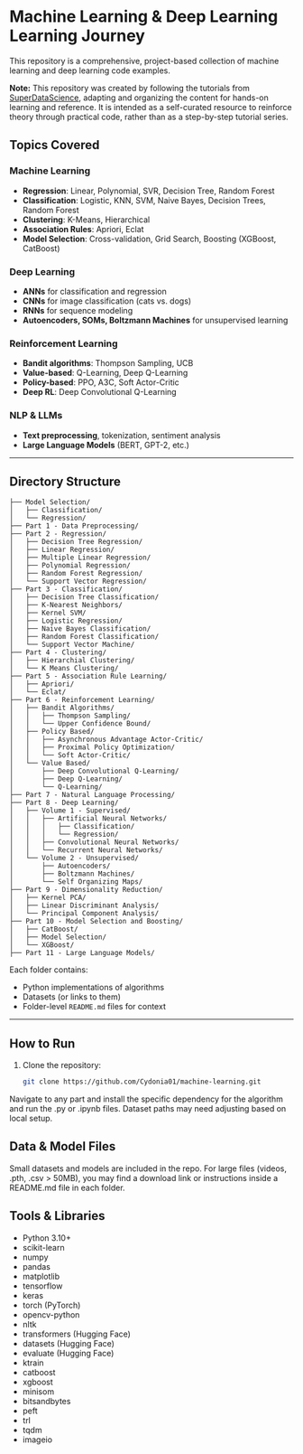 # Machine Learning & Deep Learning Learning Journey

This repository is a comprehensive, project-based collection of machine learning and deep learning code examples.

**Note:** This repository was created by following the tutorials from [SuperDataScience](https://www.superdatascience.com/), adapting and organizing the content for hands-on learning and reference. It is intended as a self-curated resource to reinforce theory through practical code, rather than as a step-by-step tutorial series.

## Topics Covered

### Machine Learning

- **Regression**: Linear, Polynomial, SVR, Decision Tree, Random Forest
- **Classification**: Logistic, KNN, SVM, Naive Bayes, Decision Trees, Random Forest
- **Clustering**: K-Means, Hierarchical
- **Association Rules**: Apriori, Eclat
- **Model Selection**: Cross-validation, Grid Search, Boosting (XGBoost, CatBoost)

### Deep Learning

- **ANNs** for classification and regression
- **CNNs** for image classification (cats vs. dogs)
- **RNNs** for sequence modeling
- **Autoencoders, SOMs, Boltzmann Machines** for unsupervised learning

### Reinforcement Learning

- **Bandit algorithms**: Thompson Sampling, UCB
- **Value-based**: Q-Learning, Deep Q-Learning
- **Policy-based**: PPO, A3C, Soft Actor-Critic
- **Deep RL**: Deep Convolutional Q-Learning

### NLP & LLMs

- **Text preprocessing**, tokenization, sentiment analysis
- **Large Language Models** (BERT, GPT-2, etc.)

---

## Directory Structure

```
├── Model Selection/
│   ├── Classification/
│   └── Regression/
├── Part 1 - Data Preprocessing/
├── Part 2 - Regression/
│   ├── Decision Tree Regression/
│   ├── Linear Regression/
│   ├── Multiple Linear Regression/
│   ├── Polynomial Regression/
│   ├── Random Forest Regression/
│   └── Support Vector Regression/
├── Part 3 - Classification/
│   ├── Decision Tree Classification/
│   ├── K-Nearest Neighbors/
│   ├── Kernel SVM/
│   ├── Logistic Regression/
│   ├── Naive Bayes Classification/
│   ├── Random Forest Classification/
│   └── Support Vector Machine/
├── Part 4 - Clustering/
│   ├── Hierarchial Clustering/
│   └── K Means Clustering/
├── Part 5 - Association Rule Learning/
│   ├── Apriori/
│   └── Eclat/
├── Part 6 - Reinforcement Learning/
│   ├── Bandit Algorithms/
│   │   ├── Thompson Sampling/
│   │   └── Upper Confidence Bound/
│   ├── Policy Based/
│   │   ├── Asynchronous Advantage Actor-Critic/
│   │   ├── Proximal Policy Optimization/
│   │   └── Soft Actor-Critic/
│   └── Value Based/
│       ├── Deep Convolutional Q-Learning/
│       ├── Deep Q-Learning/
│       └── Q-Learning/
├── Part 7 - Natural Language Processing/
├── Part 8 - Deep Learning/
│   ├── Volume 1 - Supervised/
│   │   ├── Artificial Neural Networks/
│   │   │   ├── Classification/
│   │   │   └── Regression/
│   │   ├── Convolutional Neural Networks/
│   │   └── Recurrent Neural Networks/
│   └── Volume 2 - Unsupervised/
│       ├── Autoencoders/
│       ├── Boltzmann Machines/
│       └── Self Organizing Maps/
├── Part 9 - Dimensionality Reduction/
│   ├── Kernel PCA/
│   ├── Linear Discriminant Analysis/
│   └── Principal Component Analysis/
├── Part 10 - Model Selection and Boosting/
│   ├── CatBoost/
│   ├── Model Selection/
│   └── XGBoost/
├── Part 11 - Large Language Models/
```

Each folder contains:

- Python implementations of algorithms
- Datasets (or links to them)
- Folder-level `README.md` files for context

---

## How to Run

1. Clone the repository:
   ```bash
   git clone https://github.com/Cydonia01/machine-learning.git
   ```

Navigate to any part and install the specific dependency for the algorithm and run the .py or .ipynb files. Dataset paths may need adjusting based on local setup.

## Data & Model Files

Small datasets and models are included in the repo. For large files (videos, .pth, .csv > 50MB), you may find a download link or instructions inside a README.md file in each folder.

## Tools & Libraries

- Python 3.10+
- scikit-learn
- numpy
- pandas
- matplotlib
- tensorflow
- keras
- torch (PyTorch)
- opencv-python
- nltk
- transformers (Hugging Face)
- datasets (Hugging Face)
- evaluate (Hugging Face)
- ktrain
- catboost
- xgboost
- minisom
- bitsandbytes
- peft
- trl
- tqdm
- imageio
